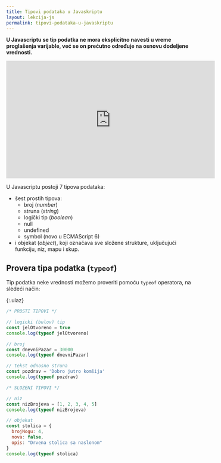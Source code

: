 ```yaml
---
title: Tipovi podataka u Javaskriptu
layout: lekcija-js
permalink: tipovi-podataka-u-javaskriptu
---
```


**U Javascriptu se tip podatka ne mora eksplicitno navesti u vreme proglašenja varijable, već se on prećutno određuje na osnovu dodeljene vrednosti.**

<iframe width="560" height="315" src="https://www.youtube.com/embed/T0VLAWelSUA" frameborder="0" allow="autoplay; encrypted-media" allowfullscreen></iframe>

U Javascriptu postoji 7 tipova podataka:

- šest prostih tipova:
  - broj (*number*)
  - struna (*string*)
  - logički tip (*boolean*)
  - null
  - undefined
  - symbol (novo u ECMAScript 6)
- i objekat (*object*), koji označava sve složene strukture, uključujući funkciju, niz, mapu i skup.

## Provera tipa podatka (`typeof`)

Tip podatka neke vrednosti možemo proveriti pomoću `typeof` operatora, na sledeći način:

{:.ulaz}
```js
/* PROSTI TIPOVI */

// logicki (bulov) tip
const jelOtvoreno = true
console.log(typeof jelOtvoreno)

// broj
const dnevniPazar = 30000
console.log(typeof dnevniPazar)

// tekst odnosno struna
const pozdrav = 'Dobro jutro komšija'
console.log(typeof pozdrav)

/* SLOZENI TIPOVI */

// niz
const nizBrojeva = [1, 2, 3, 4, 5]
console.log(typeof nizBrojeva)

// objekat
const stolica = {
  brojNogu: 4,
  nova: false,
  opis: "Drvena stolica sa naslonom"
}
console.log(typeof stolica)
```
